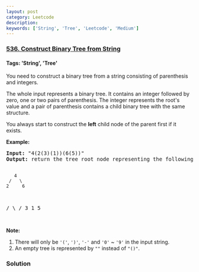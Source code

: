 ```yaml
---
layout: post
category: Leetcode
description: 
keywords: ['String', 'Tree', 'Leetcode', 'Medium']
---
```

### [536. Construct Binary Tree from String](https://leetcode.com/problems/construct-binary-tree-from-string)

#### Tags: 'String', 'Tree'

<div class="content__u3I1 question-content__JfgR"><div><p>You need to construct a binary tree from a string consisting of parenthesis and integers. </p>
<p>The whole input represents a binary tree. It contains an integer followed by zero, one or two pairs of parenthesis. The integer represents the root's value and a pair of parenthesis contains a child binary tree with the same structure. </p>
<p>You always start to construct the <b>left</b> child node of the parent first if it exists.</p>
<p><b>Example:</b><br/>
</p><pre><b>Input:</b> "4(2(3)(1))(6(5))"
<b>Output:</b> return the tree root node representing the following tree:

       4
     /   \
    2     6
   / \   / 
  3   1 5   
</pre>
<p></p>
<p><b>Note:</b><br/>
</p><ol>
<li>There will only be <code>'('</code>,  <code>')'</code>,  <code>'-'</code> and  <code>'0'</code> ~ <code>'9'</code> in the input string.</li>
<li>An empty tree is represented by <code>""</code> instead of <code>"()"</code>.</li>
</ol>
<p></p></div></div>

### Solution
